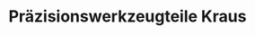 ---
title: "Präzisionswerkzeugteile Kraus"
url: /rhoenblick/praezisionswerkzeugteile-kraus/
shop: Eisenwaren
---